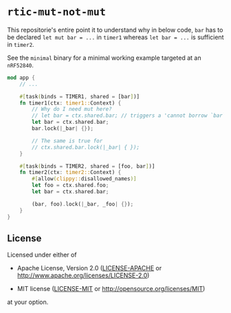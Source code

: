 # `rtic-mut-not-mut`

This repositorie's entire point it to understand why in below code, `bar` has to be declared `let mut bar = ...` in `timer1` whereas `let bar = ...` is sufficient in `timer2`.

See the `minimal` binary for a minimal working example targeted at an `nRF52840`.

```rust
mod app {
    // ...

    #[task(binds = TIMER1, shared = [bar])]
    fn timer1(ctx: timer1::Context) {
        // Why do I need mut here?
        // let bar = ctx.shared.bar; // triggers a 'cannot borrow `bar` as mutable' below
        let bar = ctx.shared.bar;
        bar.lock(|_bar| {});

        // The same is true for
        // ctx.shared.bar.lock(|_bar| { });
    }

    #[task(binds = TIMER2, shared = [foo, bar])]
    fn timer2(ctx: timer2::Context) {
        #[allow(clippy::disallowed_names)]
        let foo = ctx.shared.foo;
        let bar = ctx.shared.bar;

        (bar, foo).lock(|_bar, _foo| {});
    }
}
```

## License

Licensed under either of

- Apache License, Version 2.0 ([LICENSE-APACHE](LICENSE-APACHE) or
  http://www.apache.org/licenses/LICENSE-2.0)

- MIT license ([LICENSE-MIT](LICENSE-MIT) or http://opensource.org/licenses/MIT)

at your option.

